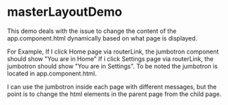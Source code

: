 # masterLayoutDemo

This demo deals with the issue to change the content of the app.component.html dynamically based on what page is displayed.

For Example, If I click Home page via routerLink, the jumbotron component should show "You are in Home"
If i click Settings page via routerLink, the jumbotron should show "You are in Settings". To be noted the jumbotron is located in 
app.component.html.

I can use the jumbotron inside each page with different messages, but the point is to change the html elements in the parent page from the child page.